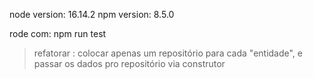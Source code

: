 node version: 16.14.2
npm version: 8.5.0

rode com: npm run test

> refatorar : colocar apenas um repositório para cada "entidade", e passar os dados pro repositório via construtor
